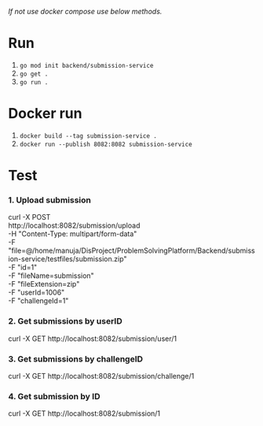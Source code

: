 *If not use docker compose use below methods.*

# Run

1. `go mod init backend/submission-service`
2. `go get .`
3. `go run .`

# Docker run

1. `docker build --tag submission-service .`
2. `docker run --publish 8082:8082 submission-service`

# Test

### 1. Upload submission

curl -X POST \
  http://localhost:8082/submission/upload \
  -H "Content-Type: multipart/form-data" \
  -F "file=@/home/manuja/DisProject/ProblemSolvingPlatform/Backend/submission-service/testfiles/submission.zip" \
  -F "id=1" \
  -F "fileName=submission" \
  -F "fileExtension=zip" \
  -F "userId=1006" \
  -F "challengeId=1" 

### 2. Get submissions by userID

curl -X GET http://localhost:8082/submission/user/1

### 3. Get submissions by challengeID

curl -X GET http://localhost:8082/submission/challenge/1

### 4. Get submission by ID

curl -X GET http://localhost:8082/submission/1